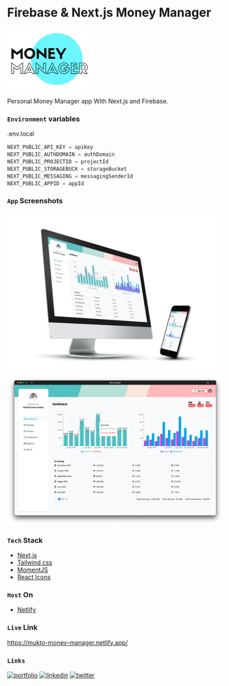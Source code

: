 
# Firebase & Next.js Money Manager
![Logo](assets/img/logo.jpg)

Personal Money Manager app With Next.js and Firebase.


### `Environment` variables
.env.local
```javascript
NEXT_PUBLIC_API_KEY = apiKey
NEXT_PUBLIC_AUTHDOMAIN = authDomain
NEXT_PUBLIC_PROJECTID = projectId
NEXT_PUBLIC_STORAGEBUCK = storageBucket
NEXT_PUBLIC_MESSAGING = messagingSenderId
NEXT_PUBLIC_APPID = appId
```

###  `App` Screenshots

![Dashboard](assets/img/Screenshort.jpg)
[ ![](assets/img/screenshot-1.png) ](assets/img/screenshot-2.png)

###  `Tech` Stack 
 - [Next.js](https://nextjs.org/)
 - [Tailwind css](https://tailwindcss.com/)
 - [MomentJS](https://momentjs.com/)
 - [React Icons](https://react-icons.github.io/react-icons/)

###  `Host` On
 - [Netlify](https://www.netlify.com/)

###  `Live` Link
https://mukto-money-manager.netlify.app/

### `Links`
[![portfolio](https://img.shields.io/badge/my_portfolio-000?style=for-the-badge&logo=ko-fi&logoColor=white)](https://mukto.info/)
[![linkedin](https://img.shields.io/badge/linkedin-0A66C2?style=for-the-badge&logo=linkedin&logoColor=white)](https://www.linkedin.com/in/muktoapb/)
[![twitter](https://img.shields.io/badge/twitter-1DA1F2?style=for-the-badge&logo=twitter&logoColor=white)](https://twitter.com/muktoapb)

